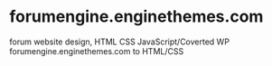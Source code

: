 # forumengine.enginethemes.com
forum website design, HTML CSS JavaScript/Coverted WP forumengine.enginethemes.com to HTML/CSS
